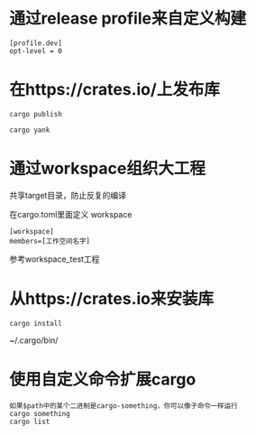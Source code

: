 # 通过release profile来自定义构建
```
[profile.dev]
opt-level = 0
```
# 在https://crates.io/上发布库
```
cargo publish

cargo yank
```

# 通过workspace组织大工程
共享target目录，防止反复的编译

在cargo.toml里面定义 workspace
```
[workspace]
members=[工作空间名字]
```

参考workspace_test工程

# 从https://crates.io来安装库

```
cargo install

```

~/.cargo/bin/

# 使用自定义命令扩展cargo

```
如果$path中的某个二进制是cargo-something，你可以像子命令一样运行 
cargo something
cargo list

```